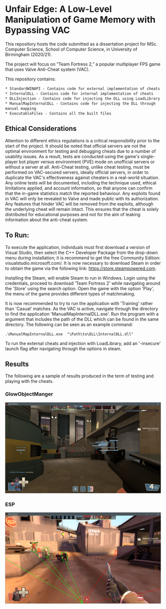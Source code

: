 # Unfair Edge: A Low-Level Manipulation of Game Memory with Bypassing VAC

This repository hosts the code submitted as a dissertation project for MSc. Computer Science, School of Computer Science, in University of Birmingham (2020/21).

The project will focus on ”Team Fortress 2,” a popular multiplayer FPS game that uses Valve Anti-Cheat system (VAC).

This repository contains:

	* StandardWINAPI - Contains code for external implementation of cheats
	* InternalDLL - Contains code for internal implementation of cheats
	* DLLInjection - Contains code for injecting the DLL using LoadLibrary
	* ManualMapInternalDLL - Contains code for injecting the DLL through manual mapping
	* ExecutableFiles - Contains all the built files

## Ethical Considerations

Attention to different ethics regulations is a critical responsibility prior to the start of the project. It should be noted that official servers are not the optimal environment for testing and debugging cheats due to a number of usability issues. As a result, tests are conducted using the game's single-player bot player versus environment (PVE) mode on unofficial servers or without a server at all. Anti-Cheat testing, unlike cheat testing, must be performed on VAC-secured servers, ideally official servers, in order to duplicate the VAC's effectiveness against cheaters in a real-world situation. Any online tests will be documented, including the technique used, ethical limitations applied, and account information, so that anyone can confirm that the in-game statistics match the reported behaviour. Any exploits found in VAC will only be revealed to Valve and made public with its authorization. Any features that hinder VAC will be removed from the exploits, although the underlying cheat will remain intact. This ensures that the cheat is solely distributed for educational purposes and not for the aim of leaking information about the anti-cheat system.

## To Run:

To execute the application, individuals must first download a version of Visual Studio, then select the C++ Developer Package from the drop-down menu during installation; it is recommend to get the free Community Edition: visualstudio.microsoft.com/. It is now necessary to download Steam in order to obtain the game via the following link: https://store.steampowered.com.

Installing the Steam, will enable Steam to run in Windows. Login using the credentials, proceed to download 'Team Fortress 2' while navigating around the 'Store' using the search option. Open the game with the option 'Play', the menu of the game provides different types of matchmaking. 

It is now recommended to try to run the application with 'Training' rather than 'Casual' matches. As the VAC is active, navigate through the directory to find the application 'ManualMapInternalDLL.exe'. Run the program with a argument that includes the path of the DLL which can be found in the same directory. The following can be seen as an example command:

```
.\ManualMapInternalDLL.exe  "\Path\to\DLL\InternalDLL.dll"
```

To run the external cheats and injection with LoadLibrary, add an '-insecure' launch flag after navigating through the options in steam.

## Results

The following are a sample of results produced in the term of testing and playing with the cheats.

### GlowObjectManger

![GlowObjectManger](img/ImplementationGlowEffect.png)

### ESP

![ESP](img/ESPInsecure.png)
